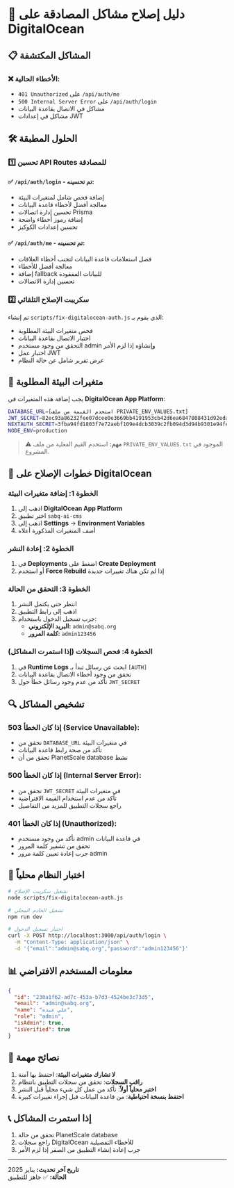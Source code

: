 # 🔧 دليل إصلاح مشاكل المصادقة على DigitalOcean

## 📋 المشاكل المكتشفة

### ❌ الأخطاء الحالية:
- `401 Unauthorized` على `/api/auth/me`
- `500 Internal Server Error` على `/api/auth/login`
- مشاكل في الاتصال بقاعدة البيانات
- مشاكل في إعدادات JWT

## 🛠️ الحلول المطبقة

### 1️⃣ تحسين API Routes للمصادقة

#### ✅ `/api/auth/login` - تم تحسينه:
- إضافة فحص شامل لمتغيرات البيئة
- معالجة أفضل لأخطاء قاعدة البيانات
- تحسين إدارة اتصالات Prisma
- إضافة رموز أخطاء واضحة
- تحسين إعدادات الكوكيز

#### ✅ `/api/auth/me` - تم تحسينه:
- فصل استعلامات قاعدة البيانات لتجنب أخطاء العلاقات
- معالجة أفضل للأخطاء
- إضافة fallback للبيانات المفقودة
- تحسين إدارة الاتصالات

### 2️⃣ سكريبت الإصلاح التلقائي

تم إنشاء `scripts/fix-digitalocean-auth.js` الذي يقوم بـ:
- فحص متغيرات البيئة المطلوبة
- اختبار الاتصال بقاعدة البيانات
- التحقق من وجود مستخدم admin وإنشاؤه إذا لزم الأمر
- اختبار عمل JWT
- عرض تقرير شامل عن حالة النظام

## 🔑 متغيرات البيئة المطلوبة

يجب إضافة هذه المتغيرات في **DigitalOcean App Platform**:

```bash
DATABASE_URL=[استخدم القيمة من ملف PRIVATE_ENV_VALUES.txt]
JWT_SECRET=82ec93a86232fee07dcee0e3669bb4191953cb42d6ea6847808431d92eda6a1f
NEXTAUTH_SECRET=3fba94fd1803f7e72aebf109e4dcb3039c2fb094d3d94b9301e94feec00374c5
NODE_ENV=production
```

> **⚠️ مهم:** استخدم القيم الفعلية من ملف `PRIVATE_ENV_VALUES.txt` الموجود في المشروع.

## 📝 خطوات الإصلاح على DigitalOcean

### الخطوة 1: إضافة متغيرات البيئة
1. اذهب إلى **DigitalOcean App Platform**
2. اختر تطبيق `sabq-ai-cms`
3. اذهب إلى **Settings** → **Environment Variables**
4. أضف المتغيرات المذكورة أعلاه

### الخطوة 2: إعادة النشر
1. في **Deployments** اضغط على **Create Deployment**
2. أو استخدم **Force Rebuild** إذا لم تكن هناك تغييرات جديدة

### الخطوة 3: التحقق من الحالة
1. انتظر حتى يكتمل النشر
2. اذهب إلى رابط التطبيق
3. جرب تسجيل الدخول باستخدام:
   - **البريد الإلكتروني:** `admin@sabq.org`
   - **كلمة المرور:** `admin123456`

### الخطوة 4: فحص السجلات (إذا استمرت المشاكل)
1. في **Runtime Logs** ابحث عن رسائل تبدأ بـ `[AUTH]`
2. تحقق من وجود أخطاء الاتصال بقاعدة البيانات
3. تأكد من عدم وجود رسائل خطأ حول `JWT_SECRET`

## 🔍 تشخيص المشاكل

### إذا كان الخطأ 503 (Service Unavailable):
- تحقق من `DATABASE_URL` في متغيرات البيئة
- تأكد من صحة رابط قاعدة البيانات
- تحقق من أن PlanetScale database نشط

### إذا كان الخطأ 500 (Internal Server Error):
- تحقق من `JWT_SECRET` في متغيرات البيئة
- تأكد من عدم استخدام القيمة الافتراضية
- راجع سجلات التطبيق للمزيد من التفاصيل

### إذا كان الخطأ 401 (Unauthorized):
- تأكد من وجود مستخدم admin في قاعدة البيانات
- تحقق من تشفير كلمة المرور
- جرب إعادة تعيين كلمة مرور admin

## 🧪 اختبار النظام محلياً

```bash
# تشغيل سكريبت الإصلاح
node scripts/fix-digitalocean-auth.js

# تشغيل الخادم المحلي
npm run dev

# اختبار تسجيل الدخول
curl -X POST http://localhost:3000/api/auth/login \
  -H "Content-Type: application/json" \
  -d '{"email":"admin@sabq.org","password":"admin123456"}'
```

## 📊 معلومات المستخدم الافتراضي

```json
{
  "id": "230a1f62-ad7c-453a-b7d3-4524be3c73d5",
  "email": "admin@sabq.org",
  "name": "علي عبده",
  "role": "admin",
  "isAdmin": true,
  "isVerified": true
}
```

## 🚨 نصائح مهمة

1. **لا تشارك متغيرات البيئة**: احتفظ بها آمنة
2. **راقب السجلات**: تحقق من سجلات التطبيق بانتظام
3. **اختبر محلياً أولاً**: تأكد من عمل كل شيء محلياً قبل النشر
4. **احتفظ بنسخة احتياطية**: من قاعدة البيانات قبل إجراء تغييرات كبيرة

## 📞 إذا استمرت المشاكل

1. تحقق من حالة PlanetScale database
2. راجع سجلات DigitalOcean للأخطاء التفصيلية
3. جرب إعادة إنشاء التطبيق من الصفر إذا لزم الأمر

---

**تاريخ آخر تحديث:** يناير 2025  
**الحالة:** ✅ جاهز للتطبيق 